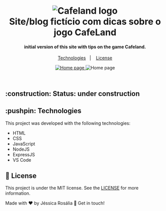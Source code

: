 <h1 align="center">
    <img alt="Cafeland logo" src="https://github.com/jessicarf18/CafeLand/blob/master/public/images/cover-mobile.jpg" />
    <br>
    Site/blog fictício com dicas sobre o jogo CafeLand
</h1>

<h4 align="center">
  initial version of this site with tips on the game Cafeland.
</h4>
<p align="center">
  <a href="#cafeland-technologies">Technologies</a>&nbsp;&nbsp;&nbsp;|&nbsp;&nbsp;&nbsp;
  <a href="#memo-license">License</a>
</p>

<p align="center">
  <a href="" target="_blank">
    <img alt="Home page" src="https://github.com/jessicarf18/CafeLand/blob/master/public/images/assets-reame/gif-page.gif">
  </a>
    <img alt="Home page" src="https://github.com/jessicarf18/CafeLand/blob/master/public/images/assets-reame/mobile.png">
</p>
<br>
<h2> :construction: Status: under construction  </h2>
<h2> :pushpin: Technologies </h2>

This project was developed with the following technologies:

- HTML
- CSS
- JavaScript
- NodeJS
- ExpressJS
- VS Code

## :memo: License

This project is under the MIT license. See the [LICENSE](https://github.com/lukemorales/bancointer/blob/master/LICENSE) for more information.

Made with ♥ by Jéssica Rosália 👋 Get in touch!

